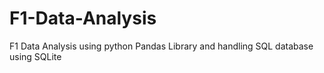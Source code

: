 # F1-Data-Analysis
F1 Data Analysis using python Pandas Library and handling SQL database using SQLite
